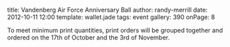 title: Vandenberg Air Force Anniversary Ball
author: randy-merrill
date: 2012-10-11 12:00
template: wallet.jade
tags: event
gallery: 390
onPage: 8

To meet minimum print quantities, print orders will be grouped together and ordered on the 17th of October and the 3rd of November.
